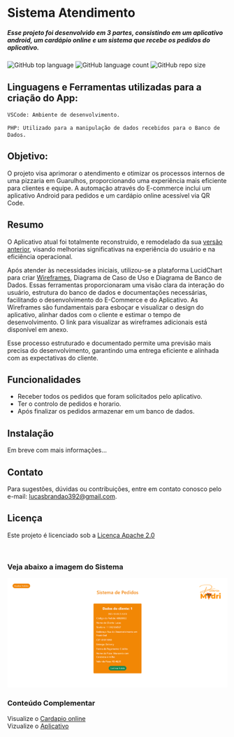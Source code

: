 # Sistema Atendimento

##### Esse projeto foi desenvolvido em 3 partes, consistindo em um aplicativo android, um cardápio online e um sistema que recebe os pedidos do aplicativo.

![GitHub top language](https://img.shields.io/github/languages/top/BrandsDeveloper/SistemaAtendimento) ![GitHub language count](https://img.shields.io/github/languages/count/BrandsDeveloper/SistemaAtendimento) ![GitHub repo size](https://img.shields.io/github/repo-size/BrandsDeveloper/SistemaAtendimento)

## Linguagens e Ferramentas utilizadas para a criação do App: 
```
VSCode: Ambiente de desenvolvimento.
```
```
PHP: Utilizado para a manipulação de dados recebidos para o Banco de Dados.
```

## Objetivo:

O projeto visa aprimorar o atendimento e otimizar os processos internos de uma pizzaria em Guarulhos, proporcionando uma experiência mais eficiente para clientes e equipe. A automação através do E-commerce inclui um aplicativo Android para pedidos e um cardápio online acessível via QR Code.

## Resumo

O Aplicativo atual foi totalmente reconstruido, e remodelado da sua [versão anterior](https://github.com/BrandsDeveloper/App_PizzariaMadri), visando melhorias significativas na experiência do usuário e na eficiência operacional.

Após atender às necessidades iniciais, utilizou-se a plataforma LucidChart para criar [Wireframes](https://drive.google.com/drive/folders/10O1wmF-r5OL6ELz-zgBrcK71APyZuE9_?usp=sharing), Diagrama de Caso de Uso e Diagrama de Banco de Dados. Essas ferramentas proporcionaram uma visão clara da interação do usuário, estrutura do banco de dados e documentações necessárias, facilitando o desenvolvimento do E-Commerce e do Aplicativo. As Wireframes são fundamentais para esboçar e visualizar o design do aplicativo, alinhar dados com o cliente e estimar o tempo de desenvolvimento. O link para visualizar as wireframes adicionais está disponível em anexo.

Esse processo estruturado e documentado permite uma previsão mais precisa do desenvolvimento, garantindo uma entrega eficiente e alinhada com as expectativas do cliente.

## Funcionalidades

* Receber todos os pedidos que foram solicitados pelo aplicativo.
* Ter o controlo de pedidos e horario.
* Após finalizar os pedidos armazenar em um banco de dados.

## Instalação
Em breve com mais informações...

## Contato
Para sugestões, dúvidas ou contribuições, entre em contato conosco pelo e-mail: lucasbrandao392@gmail.com.

## Licença
Este projeto é licenciado sob a [Licença Apache 2.0]()

<br>

### Veja abaixo a imagem do Sistema

<img alt="" src="https://github.com/BrandsDeveloper/SistemaAtendimento/blob/main/sistema.png">

### Conteúdo Complementar
Visualize o [Cardapio online](https://github.com/BrandsDeveloper/CardapioOnline)
<br>
Vizualize o [Aplicativo](https://github.com/BrandsDeveloper/PizzariaMadri_v2)
